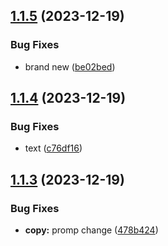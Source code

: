 ## [1.1.5](https://github.com/static-login/static-login-cli/compare/v1.1.4...v1.1.5) (2023-12-19)


### Bug Fixes

* brand new ([be02bed](https://github.com/static-login/static-login-cli/commit/be02bed00346549e9f4357e216d1237475001685))

## [1.1.4](https://github.com/static-login/static-login-cli/compare/v1.1.3...v1.1.4) (2023-12-19)


### Bug Fixes

* text ([c76df16](https://github.com/static-login/static-login-cli/commit/c76df166ca006bf57aa56a4429300546792ba321))

## [1.1.3](https://github.com/static-login/static-login-cli/compare/v1.1.2...v1.1.3) (2023-12-19)


### Bug Fixes

* **copy:** promp change ([478b424](https://github.com/static-login/static-login-cli/commit/478b4243c01264f4cf5c09ffb95c424b8c2d50ba))
